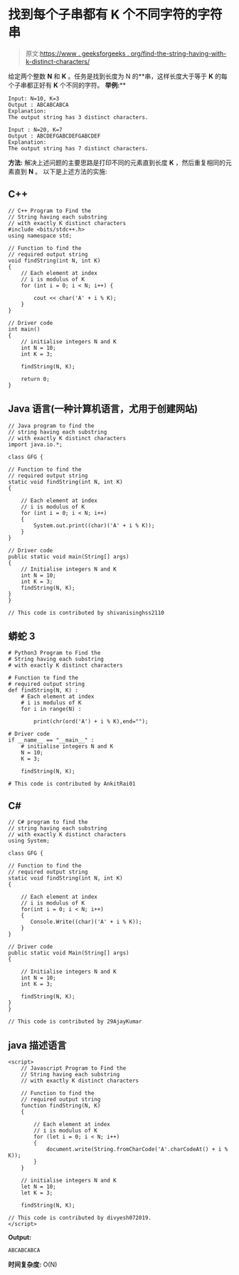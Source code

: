# 找到每个子串都有 K 个不同字符的字符串

> 原文:[https://www . geeksforgeeks . org/find-the-string-having-with-k-distinct-characters/](https://www.geeksforgeeks.org/find-the-string-having-each-substring-with-exactly-k-distinct-characters/)

给定两个整数 **N** 和 **K** 。任务是找到长度为 N 的**串，这样长度大于等于 **K** 的每个子串都正好有 **K** 个不同的字符。
**举例:**** 

```
Input: N=10, K=3
Output : ABCABCABCA
Explanation:
The output string has 3 distinct characters.

Input : N=20, K=7
Output : ABCDEFGABCDEFGABCDEF
Explanation:
The output string has 7 distinct characters.
```

**方法:**
解决上述问题的主要思路是打印不同的元素直到长度 **K** ，然后重复相同的元素直到 **N** 。
以下是上述方法的实施:

## C++

```
// C++ Program to Find the
// String having each substring
// with exactly K distinct characters
#include <bits/stdc++.h>
using namespace std;

// Function to find the
// required output string
void findString(int N, int K)
{
    // Each element at index
    // i is modulus of K
    for (int i = 0; i < N; i++) {

        cout << char('A' + i % K);
    }
}

// Driver code
int main()
{
    // initialise integers N and K
    int N = 10;
    int K = 3;

    findString(N, K);

    return 0;
}
```

## Java 语言(一种计算机语言，尤用于创建网站)

```
// Java program to find the
// string having each substring
// with exactly K distinct characters
import java.io.*;

class GFG {

// Function to find the
// required output string
static void findString(int N, int K)
{

    // Each element at index
    // i is modulus of K
    for (int i = 0; i < N; i++)
    {
        System.out.print((char)('A' + i % K));
    }
}

// Driver code
public static void main(String[] args)
{
    // Initialise integers N and K
    int N = 10;
    int K = 3;
    findString(N, K);
}
}

// This code is contributed by shivanisinghss2110
```

## 蟒蛇 3

```
# Python3 Program to Find the
# String having each substring
# with exactly K distinct characters

# Function to find the
# required output string
def findString(N, K) :
    # Each element at index
    # i is modulus of K
    for i in range(N) :

        print(chr(ord('A') + i % K),end="");

# Driver code
if __name__ == "__main__" :
    # initialise integers N and K
    N = 10;
    K = 3;

    findString(N, K);

# This code is contributed by AnkitRai01
```

## C#

```
// C# program to find the
// string having each substring
// with exactly K distinct characters
using System;

class GFG {

// Function to find the
// required output string
static void findString(int N, int K)
{

    // Each element at index
    // i is modulus of K
    for(int i = 0; i < N; i++)
    {
       Console.Write((char)('A' + i % K));
    }
}

// Driver code
public static void Main(String[] args)
{

    // Initialise integers N and K
    int N = 10;
    int K = 3;

    findString(N, K);
}
}

// This code is contributed by 29AjayKumar
```

## java 描述语言

```
<script>
    // Javascript Program to Find the
    // String having each substring
    // with exactly K distinct characters

    // Function to find the
    // required output string
    function findString(N, K)
    {

        // Each element at index
        // i is modulus of K
        for (let i = 0; i < N; i++)
        {
            document.write(String.fromCharCode('A'.charCodeAt() + i % K));
        }
    }

    // initialise integers N and K
    let N = 10;
    let K = 3;

    findString(N, K);

// This code is contributed by divyesh072019.
</script>
```

**Output:** 

```
ABCABCABCA
```

**时间复杂度:** O(N)